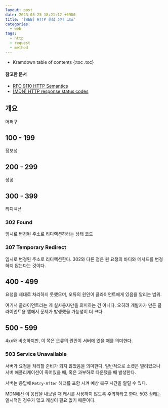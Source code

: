 ```yaml
---
layout: post
date: 2023-05-25 18:21:12 +0900
title: '[WEB] HTTP 응답 상태 코드'
categories:
  - web
tags:
  - http
  - request
  - method
---
```


* Kramdown table of contents
{:toc .toc}

#### 참고한 문서

- [RFC 9110 HTTP Semantics](https://www.rfc-editor.org/rfc/rfc9110.html)
- [\[MDN\] HTTP response status codes](https://developer.mozilla.org/en-US/docs/Web/HTTP/Status)


## 개요

어쩌구


## 100 - 199

정보성


## 200 - 299

성공


## 300 - 399

리디렉션

### 302 Found

임시로 변경된 주소로 리디렉션하라는 상태 코드

### 307 Temporary Redirect

임시로 변경된 주소로 리디렉션한다. 302와 다른 점은 원 요청의 바디와 메서드를 변경하지 않는다는 것이다.


## 400 - 499

요청을 제대로 처리하지 못했으며, 오류의 원인이 클라이언트에게 있음을 알리는 범위.

여기서 클라이언트라는 게 실사용자만을 의미하는 건 아니다. 오히려 개발자가 만든 클라이언트용 앱에서 문제가 발생했을 가능성이 더 크다.


## 500 - 599

4xx와 비슷하지만, 이 쪽은 오류의 원인이 서버에 있을 때를 의미한다.

### 503 Service Unavailable

서버가 요청을 처리할 준비가 되지 않았음을 의미한다. 일반적으로 소켓은 열려있으나 서버 애플리케이션이 죽어있을 때, 혹은 과부하로 다운됐을 때 발생한다.

서버는 응답에 `Retry-After` 헤더를 포함 시켜 예상 복구 시간을 알릴 수 있다.

MDN에선 이 응답을 내보낼 때 캐시를 사용하지 않도록 주의하라고 한다. 503 상태는 일시적인 경우가 많고 캐싱이 필요 없기 때문이다.

